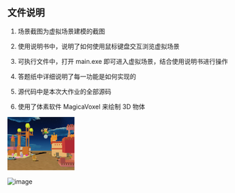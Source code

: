 ## 文件说明
1. 场景截图为虚拟场景建模的截图

2. 使用说明书中，说明了如何使用鼠标键盘交互浏览虚拟场景

3. 可执行文件中，打开 main.exe 即可进入虚拟场景，结合使用说明书进行操作

4. 答题纸中详细说明了每一功能是如何实现的

5. 源代码中是本次大作业的全部源码

6. 使用了体素软件 MagicaVoxel 来绘制 3D 物体


<img src="期末大作业/场景截图.png" width="30%">


![image](https://github.com/cappuccino-wxl/graphics/assets/89365903/9949dd68-6d00-4687-b647-b6433f39d743)

